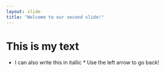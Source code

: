 ```yaml
---
layout: slide
title: "Welcome to our second slide!"
---
```

# This is my text 
* I can also write this in itallic *
Use the left arrow to go back!
